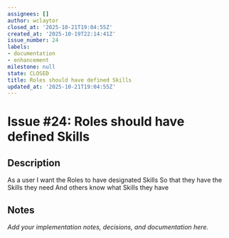 ```yaml
---
assignees: []
author: wclaytor
closed_at: '2025-10-21T19:04:55Z'
created_at: '2025-10-19T22:14:41Z'
issue_number: 24
labels:
- documentation
- enhancement
milestone: null
state: CLOSED
title: Roles should have defined Skills
updated_at: '2025-10-21T19:04:55Z'
---
```


# Issue #24: Roles should have defined Skills

## Description

As a user 
I want the Roles to have designated Skills
So that they have the Skills they need 
And others know what Skills they have 

## Notes

_Add your implementation notes, decisions, and documentation here._
